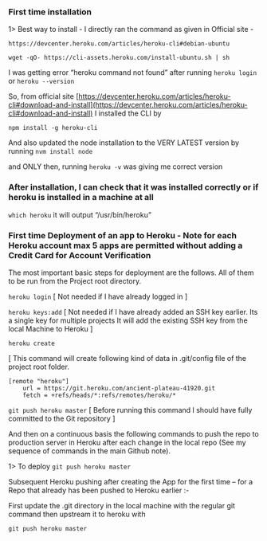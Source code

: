 ### First time installation

1> Best way to install - I directly ran the command as given in Official site -

``https://devcenter.heroku.com/articles/heroku-cli#debian-ubuntu``

``wget -qO- https://cli-assets.heroku.com/install-ubuntu.sh | sh ``

I was getting error “heroku command not found” after running ``heroku login`` or ``heroku --version``

So, from official site [https://devcenter.heroku.com/articles/heroku-cli#download-and-install](https://devcenter.heroku.com/articles/heroku-cli#download-and-install) I installed the CLI by

``npm install -g heroku-cli``

And also updated the node installation to the VERY LATEST version by running ``nvm install node``

and ONLY then, running ``heroku -v`` was giving me correct version

### After installation, I can check that it was installed correctly or if heroku is installed in a machine at all

``which heroku`` it will output “/usr/bin/heroku”

### First time Deployment of an app to Heroku - Note for each Heroku account max 5 apps are permitted without adding a Credit Card for Account Verification

The most important basic steps for deployment are the follows. All of them to be run from the Project root directory.

``heroku login`` [ Not needed if I have already logged in ]

``heroku keys:add``  [ Not needed if I have already added an SSH key earlier. Its a single key for multiple projects It will add the existing SSH key from the local Machine to Heroku ]

``heroku create``

 [ This command will create following kind of data in .git/config file of the project root folder.

```
[remote "heroku"]
	url = https://git.heroku.com/ancient-plateau-41920.git
	fetch = +refs/heads/*:refs/remotes/heroku/*
```

``git push heroku master`` [ Before running this command I should have fully committed to the Git repository ]

And then on a continuous basis the following commands to push the repo to production server in Heroku after each change in the local repo (See my sequence of commands in the main Github note).

1> To deploy ``git push heroku master``

Subsequent Heroku pushing after creating the App for the first time – for a Repo that already has been pushed to Heroku earlier :-

First update the .git directory in the local machine with the regular git command <git push > then upstream it to heroku with

``git push heroku master``